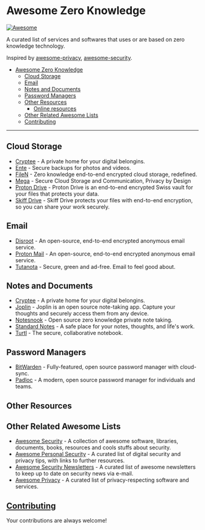 # Awesome Zero Knowledge

[![Awesome](https://cdn.rawgit.com/sindresorhus/awesome/d7305f38d29fed78fa85652e3a63e154dd8e8829/media/badge.svg)](https://github.com/sindresorhus/awesome)

A curated list of services and softwares that uses or are based on zero knowledge technology.

Inspired by [awesome-privacy](https://github.com/Lissy93/awesome-privacy), [awesome-security](https://github.com/sbilly/awesome-security).

- [Awesome Zero Knowledge](#awesome-zero-knowledge)
  - [Cloud Storage](#cloud-storage)
  - [Email](#email)
  - [Notes and Documents](#notes-and-documents)
  - [Password Managers](#password-managers)
  - [Other Resources](#other-resources)
    - [Online resources](#online-resources)
  - [Other Related Awesome Lists](#Other-Related-Awesome-Lists)
  - [Contributing](#contributing)

------

## Cloud Storage

- [Cryptee](https://crypt.ee) - A private home for your digital belongins.
- [Ente](https://ente.io) - Secure backups for photos and videos.
- [FileN](https://filen.io/) - Zero knowledge end-to-end encrypted cloud storage, redefined.
- [Mega](https://mega.nz) - Secure Cloud Storage and Communication, Privacy by Design
- [Proton Drive](https://proton.me/drive) - Proton Drive is an end-to-end encrypted Swiss vault for your files that protects your data.
- [Skiff Drive](https://skiff.com/drive) - Skiff Drive protects your files with end-to-end encryption, so you can share your work securely.

## Email

- [Disroot](https://disroot.org) - An open-source, end-to-end encrypted anonymous email service.
- [Proton Mail](https://proton.me/mail) - An open-source, end-to-end encrypted anonymous email service.
- [Tutanota](https://tutanota.com) - Secure, green and ad-free. Email to feel good about.

## Notes and Documents

- [Cryptee](https://crypt.ee) - A private home for your digital belongins.
- [Joplin](https://joplinapp.org/) - Joplin is an open source note-taking app. Capture your thoughts and securely access them from any device.
- [Notesnook](https://notesnook.com) - Open source zero knowledge private note taking.
- [Standard Notes](https://standardnotes.com) - A safe place for your notes, thoughts, and life's work.
- [Turtl](https://turtlapp.com) - The secure, collaborative notebook.

## Password Managers

- [BitWarden](https://bitwarden.com) - Fully-featured, open source password manager with cloud-sync. 
- [Padloc](https://padloc.app/) - A modern, open source password manager for individuals and teams.

## Other Resources

## Other Related Awesome Lists

- [Awesome Security](https://github.com/sbilly/awesome-security) - A collection of awesome software, libraries, documents, books, resources and cools stuffs about security. 
- [Awesome Personal Security](https://github.com/Lissy93/personal-security-checklist) - A curated list of digital security and privacy tips, with links to further resources.
- [Awesome Security Newsletters](https://github.com/TalEliyahu/awesome-security-newsletters) - A curated list of awesome newsletters to keep up to date on security news via e-mail.
- [Awesome Privacy](https://github.com/lissy93/awesome-privacy) - A curated list of privacy-respecting software and services.

## [Contributing](https://github.com/PnPH/awesome-zero-knowledge/blob/main/contributing.md)

Your contributions are always welcome!
